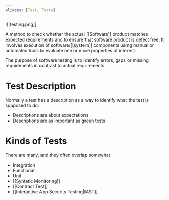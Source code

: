 ```yaml
---
aliases: [Test, Tests]
---
```

![[testing.png]]

A method to check whether the actual [[Software]] product matches expected requirements and to ensure that software product is defect free. It involves execution of software/[[system]] components using manual or automated tools to evaluate one or more properties of interest.

The purpose of software testing is to identify errors, gaps or missing requirements in contrast to actual requirements.

# Test Description

Normally a test has a description as a way to identify what the test is supposed to do. 

- Descriptions are about expectations
- Descriptions are as important as green tests

# Kinds of Tests

There are many, and they often overlap somewhat

- Integration
- Functional
- Unit
- [[Syntatic Monitoring]]
- [[Contract Test]]
- [[Interactive App Security Testing|IAST]]